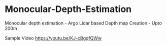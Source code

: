 # Monocular-Depth-Estimation
Monocular depth estimation - Argo Lidar based Depth map Creation - Upto 200m


Sample Video
https://youtu.be/KJ-cBgqfQWw

